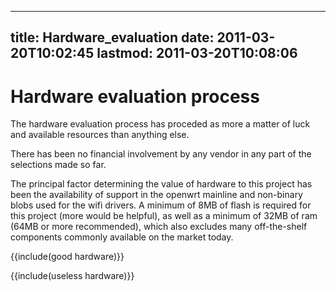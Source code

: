 
---
title: Hardware_evaluation
date: 2011-03-20T10:02:45
lastmod: 2011-03-20T10:08:06
---
Hardware evaluation process
===========================

The hardware evaluation process has proceded as more a matter of luck
and available resources than anything else.

There has been no financial involvement by any vendor in any part of the
selections made so far.

The principal factor determining the value of hardware to this project
has been the availability of support in the openwrt mainline and
non-binary blobs used for the wifi drivers. A minimum of 8MB of flash is
required for this project (more would be helpful), as well as a minimum
of 32MB of ram (64MB or more recommended), which also excludes many
off-the-shelf components commonly available on the market today.

{{include(good hardware)}}

{{include(useless hardware)}}

